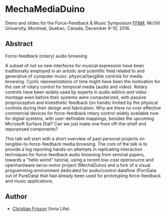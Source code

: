 # MechaMediaDuino

Demo and slides for the Force-Feedback & Music Symposium [FF&M](http://www.cirmmt.org/activities/workshops/research/ffedback_music), McGill University, Montreal, Quebec, Canada, December 9-10, 2016. 

## Abstract

Force-feedback (rotary) audio browsing

A subset of not so new interfaces for musical expression have been traditionally employed in an artistic and scientific field related to and generative of computer music: physical/tangible controls for media browsing. Cyclic representations of time might have been the motivation for the use of rotary control for temporal media (audio and video). Rotary controls have been widely used by experts in audio edition and video montage even before their systems were computerized, with passive proprioceptive and kinesthetic feedback (on hands) limited by the physical controls during their design and fabrication. Why are there no cost-effective commercial devices for force-feedback rotary control widely available now for digital systems, with user-definable mappings, besides the upcoming Microsoft Surface Dial? Can we just make one from off-the-shelf and repurposed components?

This talk will start with a short overview of past personal projects on tangible-to-force-feedback media browsing. The core of the talk is to provide a log reporting hands-on attempts in replicating interaction techniques for force-feedback audio browsing from seminal papers, towards a "hello world" tutorial, using a recent low-cost opensource and openhardware servo motor project (MechaDuino) and a fork of a visual programming environment dedicated for audio/control dataflow (PurrData out of PureData) that had already been used for prototyping force-feedback and music applications.

## Author
 * [Christian Frisson](http://christian.frisson.re) (Inria Lille)